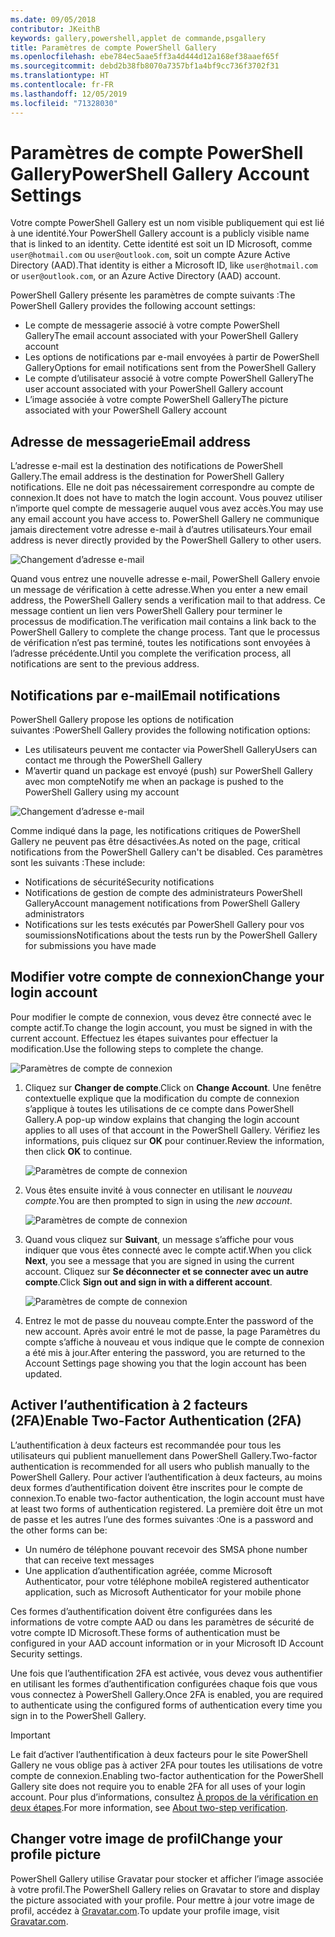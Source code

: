 ```yaml
---
ms.date: 09/05/2018
contributor: JKeithB
keywords: gallery,powershell,applet de commande,psgallery
title: Paramètres de compte PowerShell Gallery
ms.openlocfilehash: ebe784ec5aae5ff3a4d444d12a168ef38aaef65f
ms.sourcegitcommit: debd2b38fb8070a7357bf1a4bf9cc736f3702f31
ms.translationtype: HT
ms.contentlocale: fr-FR
ms.lasthandoff: 12/05/2019
ms.locfileid: "71328030"
---
```

# <a name="powershell-gallery-account-settings"></a><span data-ttu-id="9af80-103">Paramètres de compte PowerShell Gallery</span><span class="sxs-lookup"><span data-stu-id="9af80-103">PowerShell Gallery Account Settings</span></span>

<span data-ttu-id="9af80-104">Votre compte PowerShell Gallery est un nom visible publiquement qui est lié à une identité.</span><span class="sxs-lookup"><span data-stu-id="9af80-104">Your PowerShell Gallery account is a publicly visible name that is linked to an identity.</span></span> <span data-ttu-id="9af80-105">Cette identité est soit un ID Microsoft, comme `user@hotmail.com` ou `user@outlook.com`, soit un compte Azure Active Directory (AAD).</span><span class="sxs-lookup"><span data-stu-id="9af80-105">That identity is either a Microsoft ID, like `user@hotmail.com` or `user@outlook.com`, or an Azure Active Directory (AAD) account.</span></span>

<span data-ttu-id="9af80-106">PowerShell Gallery présente les paramètres de compte suivants :</span><span class="sxs-lookup"><span data-stu-id="9af80-106">The PowerShell Gallery provides the following account settings:</span></span>

- <span data-ttu-id="9af80-107">Le compte de messagerie associé à votre compte PowerShell Gallery</span><span class="sxs-lookup"><span data-stu-id="9af80-107">The email account associated with your PowerShell Gallery account</span></span>
- <span data-ttu-id="9af80-108">Les options de notifications par e-mail envoyées à partir de PowerShell Gallery</span><span class="sxs-lookup"><span data-stu-id="9af80-108">Options for email notifications sent from the PowerShell Gallery</span></span>
- <span data-ttu-id="9af80-109">Le compte d’utilisateur associé à votre compte PowerShell Gallery</span><span class="sxs-lookup"><span data-stu-id="9af80-109">The user account associated with your PowerShell Gallery account</span></span>
- <span data-ttu-id="9af80-110">L’image associée à votre compte PowerShell Gallery</span><span class="sxs-lookup"><span data-stu-id="9af80-110">The picture associated with your PowerShell Gallery account</span></span>

## <a name="email-address"></a><span data-ttu-id="9af80-111">Adresse de messagerie</span><span class="sxs-lookup"><span data-stu-id="9af80-111">Email address</span></span>

<span data-ttu-id="9af80-112">L’adresse e-mail est la destination des notifications de PowerShell Gallery.</span><span class="sxs-lookup"><span data-stu-id="9af80-112">The email address is the destination for PowerShell Gallery notifications.</span></span> <span data-ttu-id="9af80-113">Elle ne doit pas nécessairement correspondre au compte de connexion.</span><span class="sxs-lookup"><span data-stu-id="9af80-113">It does not have to match the login account.</span></span> <span data-ttu-id="9af80-114">Vous pouvez utiliser n’importe quel compte de messagerie auquel vous avez accès.</span><span class="sxs-lookup"><span data-stu-id="9af80-114">You may use any email account you have access to.</span></span> <span data-ttu-id="9af80-115">PowerShell Gallery ne communique jamais directement votre adresse e-mail à d’autres utilisateurs.</span><span class="sxs-lookup"><span data-stu-id="9af80-115">Your email address is never directly provided by the PowerShell Gallery to other users.</span></span>

![Changement d’adresse e-mail](../../Images/PSGallery_AcccountEmailAddress.png)

<span data-ttu-id="9af80-117">Quand vous entrez une nouvelle adresse e-mail, PowerShell Gallery envoie un message de vérification à cette adresse.</span><span class="sxs-lookup"><span data-stu-id="9af80-117">When you enter a new email address, the PowerShell Gallery sends a verification mail to that address.</span></span> <span data-ttu-id="9af80-118">Ce message contient un lien vers PowerShell Gallery pour terminer le processus de modification.</span><span class="sxs-lookup"><span data-stu-id="9af80-118">The verification mail contains a link back to the PowerShell Gallery to complete the change process.</span></span> <span data-ttu-id="9af80-119">Tant que le processus de vérification n’est pas terminé, toutes les notifications sont envoyées à l’adresse précédente.</span><span class="sxs-lookup"><span data-stu-id="9af80-119">Until you complete the verification process, all notifications are sent to the previous address.</span></span>

## <a name="email-notifications"></a><span data-ttu-id="9af80-120">Notifications par e-mail</span><span class="sxs-lookup"><span data-stu-id="9af80-120">Email notifications</span></span>

<span data-ttu-id="9af80-121">PowerShell Gallery propose les options de notification suivantes :</span><span class="sxs-lookup"><span data-stu-id="9af80-121">PowerShell Gallery provides the following notification options:</span></span>

- <span data-ttu-id="9af80-122">Les utilisateurs peuvent me contacter via PowerShell Gallery</span><span class="sxs-lookup"><span data-stu-id="9af80-122">Users can contact me through the PowerShell Gallery</span></span>
- <span data-ttu-id="9af80-123">M’avertir quand un package est envoyé (push) sur PowerShell Gallery avec mon compte</span><span class="sxs-lookup"><span data-stu-id="9af80-123">Notify me when an package is pushed to the PowerShell Gallery using my account</span></span>

![Changement d’adresse e-mail](../../Images/PSGallery_AccountEmailOptions.png)

<span data-ttu-id="9af80-125">Comme indiqué dans la page, les notifications critiques de PowerShell Gallery ne peuvent pas être désactivées.</span><span class="sxs-lookup"><span data-stu-id="9af80-125">As noted on the page, critical notifications from the PowerShell Gallery can't be disabled.</span></span>
<span data-ttu-id="9af80-126">Ces paramètres sont les suivants :</span><span class="sxs-lookup"><span data-stu-id="9af80-126">These include:</span></span>

- <span data-ttu-id="9af80-127">Notifications de sécurité</span><span class="sxs-lookup"><span data-stu-id="9af80-127">Security notifications</span></span>
- <span data-ttu-id="9af80-128">Notifications de gestion de compte des administrateurs PowerShell Gallery</span><span class="sxs-lookup"><span data-stu-id="9af80-128">Account management notifications from PowerShell Gallery administrators</span></span>
- <span data-ttu-id="9af80-129">Notifications sur les tests exécutés par PowerShell Gallery pour vos soumissions</span><span class="sxs-lookup"><span data-stu-id="9af80-129">Notifications about the tests run by the PowerShell Gallery for submissions you have made</span></span>

## <a name="change-your-login-account"></a><span data-ttu-id="9af80-130">Modifier votre compte de connexion</span><span class="sxs-lookup"><span data-stu-id="9af80-130">Change your login account</span></span>

<span data-ttu-id="9af80-131">Pour modifier le compte de connexion, vous devez être connecté avec le compte actif.</span><span class="sxs-lookup"><span data-stu-id="9af80-131">To change the login account, you must be signed in with the current account.</span></span> <span data-ttu-id="9af80-132">Effectuez les étapes suivantes pour effectuer la modification.</span><span class="sxs-lookup"><span data-stu-id="9af80-132">Use the following steps to complete the change.</span></span>

![Paramètres de compte de connexion](../../Images/PSGallery_LoginAccountSettings.png)

1. <span data-ttu-id="9af80-134">Cliquez sur **Changer de compte**.</span><span class="sxs-lookup"><span data-stu-id="9af80-134">Click on **Change Account**.</span></span> <span data-ttu-id="9af80-135">Une fenêtre contextuelle explique que la modification du compte de connexion s’applique à toutes les utilisations de ce compte dans PowerShell Gallery.</span><span class="sxs-lookup"><span data-stu-id="9af80-135">A pop-up window explains that changing the login account applies to all uses of that account in the PowerShell Gallery.</span></span> <span data-ttu-id="9af80-136">Vérifiez les informations, puis cliquez sur **OK** pour continuer.</span><span class="sxs-lookup"><span data-stu-id="9af80-136">Review the information, then click **OK** to continue.</span></span>

   ![Paramètres de compte de connexion](../../Images/PSGallery_LoginAccountChange-1.png)

2. <span data-ttu-id="9af80-138">Vous êtes ensuite invité à vous connecter en utilisant le _nouveau compte_.</span><span class="sxs-lookup"><span data-stu-id="9af80-138">You are then prompted to sign in using the _new account_.</span></span>

   ![Paramètres de compte de connexion](../../Images/PSGallery_LoginAccountChange-2.png)

3. <span data-ttu-id="9af80-140">Quand vous cliquez sur **Suivant**, un message s’affiche pour vous indiquer que vous êtes connecté avec le compte actif.</span><span class="sxs-lookup"><span data-stu-id="9af80-140">When you click **Next**, you see a message that you are signed in using the current account.</span></span>
   <span data-ttu-id="9af80-141">Cliquez sur **Se déconnecter et se connecter avec un autre compte**.</span><span class="sxs-lookup"><span data-stu-id="9af80-141">Click **Sign out and sign in with a different account**.</span></span>

   ![Paramètres de compte de connexion](../../Images/PSGallery_LoginAccountChange-3.png)

4. <span data-ttu-id="9af80-143">Entrez le mot de passe du nouveau compte.</span><span class="sxs-lookup"><span data-stu-id="9af80-143">Enter the password of the new account.</span></span> <span data-ttu-id="9af80-144">Après avoir entré le mot de passe, la page Paramètres du compte s’affiche à nouveau et vous indique que le compte de connexion a été mis à jour.</span><span class="sxs-lookup"><span data-stu-id="9af80-144">After entering the password, you are returned to the Account Settings page showing you that the login account has been updated.</span></span>


## <a name="enable-two-factor-authentication-2fa"></a><span data-ttu-id="9af80-145">Activer l’authentification à 2 facteurs (2FA)</span><span class="sxs-lookup"><span data-stu-id="9af80-145">Enable Two-Factor Authentication (2FA)</span></span>

<span data-ttu-id="9af80-146">L’authentification à deux facteurs est recommandée pour tous les utilisateurs qui publient manuellement dans PowerShell Gallery.</span><span class="sxs-lookup"><span data-stu-id="9af80-146">Two-factor authentication is recommended for all users who publish manually to the PowerShell Gallery.</span></span> <span data-ttu-id="9af80-147">Pour activer l’authentification à deux facteurs, au moins deux formes d’authentification doivent être inscrites pour le compte de connexion.</span><span class="sxs-lookup"><span data-stu-id="9af80-147">To enable two-factor authentication, the login account must have at least two forms of authentication registered.</span></span> <span data-ttu-id="9af80-148">La première doit être un mot de passe et les autres l’une des formes suivantes :</span><span class="sxs-lookup"><span data-stu-id="9af80-148">One is a password and the other forms can be:</span></span>

- <span data-ttu-id="9af80-149">Un numéro de téléphone pouvant recevoir des SMS</span><span class="sxs-lookup"><span data-stu-id="9af80-149">A phone number that can receive text messages</span></span>
- <span data-ttu-id="9af80-150">Une application d’authentification agréée, comme Microsoft Authenticator, pour votre téléphone mobile</span><span class="sxs-lookup"><span data-stu-id="9af80-150">A registered authenticator application, such as Microsoft Authenticator for your mobile phone</span></span>

<span data-ttu-id="9af80-151">Ces formes d’authentification doivent être configurées dans les informations de votre compte AAD ou dans les paramètres de sécurité de votre compte ID Microsoft.</span><span class="sxs-lookup"><span data-stu-id="9af80-151">These forms of authentication must be configured in your AAD account information or in your Microsoft ID Account Security settings.</span></span>

<span data-ttu-id="9af80-152">Une fois que l’authentification 2FA est activée, vous devez vous authentifier en utilisant les formes d’authentification configurées chaque fois que vous vous connectez à PowerShell Gallery.</span><span class="sxs-lookup"><span data-stu-id="9af80-152">Once 2FA is enabled, you are required to authenticate using the configured forms of authentication every time you sign in to the PowerShell Gallery.</span></span>

> [!IMPORTANT]
> <span data-ttu-id="9af80-153">Le fait d’activer l’authentification à deux facteurs pour le site PowerShell Gallery ne vous oblige pas à activer 2FA pour toutes les utilisations de votre compte de connexion.</span><span class="sxs-lookup"><span data-stu-id="9af80-153">Enabling two-factor authentication for the PowerShell Gallery site does not require you to enable 2FA for all uses of your login account.</span></span> <span data-ttu-id="9af80-154">Pour plus d’informations, consultez [À propos de la vérification en deux étapes](https://support.microsoft.com/help/12408/microsoft-account-about-two-step-verification).</span><span class="sxs-lookup"><span data-stu-id="9af80-154">For more information, see [About two-step verification](https://support.microsoft.com/help/12408/microsoft-account-about-two-step-verification).</span></span>

## <a name="change-your-profile-picture"></a><span data-ttu-id="9af80-155">Changer votre image de profil</span><span class="sxs-lookup"><span data-stu-id="9af80-155">Change your profile picture</span></span>

<span data-ttu-id="9af80-156">PowerShell Gallery utilise Gravatar pour stocker et afficher l’image associée à votre profil.</span><span class="sxs-lookup"><span data-stu-id="9af80-156">The PowerShell Gallery relies on Gravatar to store and display the picture associated with your profile.</span></span> <span data-ttu-id="9af80-157">Pour mettre à jour votre image de profil, accédez à [Gravatar.com](http://www.gravatar.com/).</span><span class="sxs-lookup"><span data-stu-id="9af80-157">To update your profile image, visit [Gravatar.com](http://www.gravatar.com/).</span></span>
